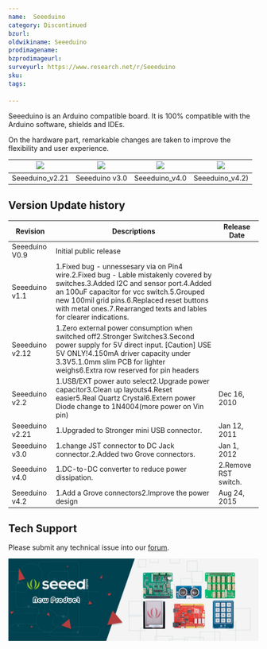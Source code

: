 ```yaml
---
name:  Seeeduino‏‎
category: Discontinued
bzurl:
oldwikiname: Seeeduino‏‎
prodimagename:
bzprodimageurl:
surveyurl: https://www.research.net/r/Seeeduino
sku:
tags:

---
```


Seeeduino is an Arduino compatible board. It is 100% compatible with the Arduino software, shields and IDEs.

On the hardware part, remarkable changes are taken to improve the flexibility and user experience.  

|![](https://files.seeedstudio.com/wiki/Seeeduino/img/Seeeduinov2211_02.jpg)|![](https://files.seeedstudio.com/wiki/Seeeduino/img/Seeeduino_V3.0_Atmega_328P_01.jpg) |![](https://files.seeedstudio.com/wiki/Seeeduino/img/Seeeduino_v4_photo.jpg)|![](https://files.seeedstudio.com/wiki/Seeeduino/img/Seeeduino_v4_2_photo.jpg)|
|---|---|---|---|
|Seeeduino_v2.21 |Seeeduino v3.0 |Seeeduino_v4.0 |Seeeduino_v4.2)|

##   Version Update history  ##

| Revision|Descriptions|Release Date|
|---|---|---|
|Seeeduino V0.9| Initial public release||
|Seeeduino v1.1|1.Fixed bug - unnessesary via on Pin4 wire.2.Fixed bug - Lable mistakenly covered by switches.3.Added I2C and sensor port.4.Added an 100uF capacitor for vcc switch.5.Grouped new 100mil grid pins.6.Replaced reset buttons with metal ones.7.Rearranged texts and lables for clearer indications.||
|Seeeduino v2.12|1.Zero external power consumption when switched off2.Stronger Switches3.Second power supply for 5V direct input. [Caution] USE 5V ONLY!4.150mA driver capacity under 3.3V5.1.0mm slim PCB for lighter weighs6.Extra row reserved for pin headers||
|Seeeduino v2.2|1.USB/EXT power auto select2.Upgrade power capacitor3.Clean up layouts4.Reset easier5.Real Quartz Crystal6.Extern power Diode change to 1N4004(more power on Vin pin)|Dec 16, 2010|
|Seeeduino v2.21|1.Upgraded to Stronger mini USB connector.|Jan 12, 2011|
|Seeeduino v3.0|1.change JST connector to DC Jack connector.2.Added two Grove connectors.|Jan 1, 2012|
|Seeeduino v4.0|1.DC-to-DC converter to reduce power dissipation.|2.Remove RST switch.
|Seeeduino v4.2|1.Add a Grove connectors2.Improve the power design|Aug 24, 2015|

## Tech Support
Please submit any technical issue into our [forum](http://forum.seeedstudio.com/). <br /><p style="text-align:center"><a href="https://www.seeedstudio.com/act-4.html?utm_source=wiki&utm_medium=wikibanner&utm_campaign=newproducts" target="_blank"><img src="https://github.com/SeeedDocument/Wiki_Banner/raw/master/new_product.jpg" /></a></p>